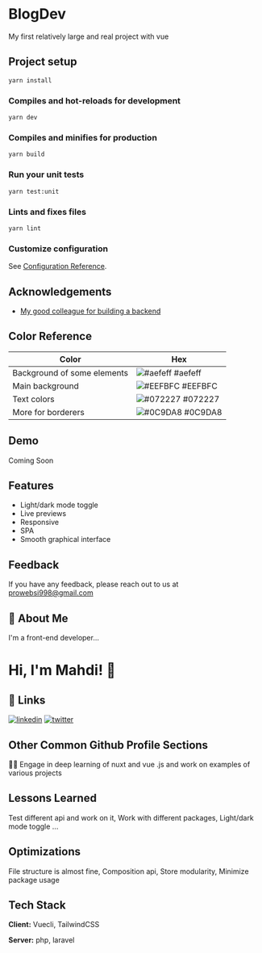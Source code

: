 # BlogDev

My first relatively large and real project with vue

## Project setup

```
yarn install
```

### Compiles and hot-reloads for development

```
yarn dev
```

### Compiles and minifies for production

```
yarn build
```

### Run your unit tests

```
yarn test:unit
```

### Lints and fixes files

```
yarn lint
```

### Customize configuration

See [Configuration Reference](https://vitejs.dev/config).

## Acknowledgements

- [My good colleague for building a backend](https://github.com/MyDortan)

## Color Reference

| Color                       | Hex                                                              |
| --------------------------- | ---------------------------------------------------------------- |
| Background of some elements | ![#aefeff](https://via.placeholder.com/10/aefeff?text=+) #aefeff |
| Main background             | ![#EEFBFC](https://via.placeholder.com/10/EEFBFC?text=+) #EEFBFC |
| Text colors                 | ![#072227](https://via.placeholder.com/10/072227?text=+) #072227 |
| More for borderers          | ![#0C9DA8](https://via.placeholder.com/10/0C9DA8?text=+) #0C9DA8 |

## Demo

Coming Soon

## Features

- Light/dark mode toggle
- Live previews
- Responsive
- SPA
- Smooth graphical interface

## Feedback

If you have any feedback, please reach out to us at prowebsi998@gmail.com

## 🚀 About Me

I'm a front-end developer...

# Hi, I'm Mahdi! 👋

## 🔗 Links

[![linkedin](https://img.shields.io/badge/linkedin-0A66C2?style=for-the-badge&logo=linkedin&logoColor=white)](www.linkedin.com/in/mahdi-mohamadzadeh)
[![twitter](https://img.shields.io/badge/twitter-1DA1F2?style=for-the-badge&logo=twitter&logoColor=white)](https://twitter.com/mahdi45858716)

## Other Common Github Profile Sections

👩‍💻 Engage in deep learning of nuxt and vue .js and work on examples of various projects

## Lessons Learned

Test different api and work on it, Work with different packages, Light/dark mode toggle ...

## Optimizations

File structure is almost fine, Composition api, Store modularity, Minimize package usage

## Tech Stack

**Client:** Vuecli, TailwindCSS

**Server:** php, laravel

